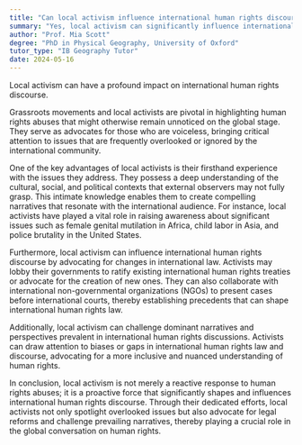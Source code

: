 ```yaml
---
title: "Can local activism influence international human rights discourse?"
summary: "Yes, local activism can significantly influence international human rights discourse."
author: "Prof. Mia Scott"
degree: "PhD in Physical Geography, University of Oxford"
tutor_type: "IB Geography Tutor"
date: 2024-05-16
---
```


Local activism can have a profound impact on international human rights discourse.

Grassroots movements and local activists are pivotal in highlighting human rights abuses that might otherwise remain unnoticed on the global stage. They serve as advocates for those who are voiceless, bringing critical attention to issues that are frequently overlooked or ignored by the international community.

One of the key advantages of local activists is their firsthand experience with the issues they address. They possess a deep understanding of the cultural, social, and political contexts that external observers may not fully grasp. This intimate knowledge enables them to create compelling narratives that resonate with the international audience. For instance, local activists have played a vital role in raising awareness about significant issues such as female genital mutilation in Africa, child labor in Asia, and police brutality in the United States.

Furthermore, local activism can influence international human rights discourse by advocating for changes in international law. Activists may lobby their governments to ratify existing international human rights treaties or advocate for the creation of new ones. They can also collaborate with international non-governmental organizations (NGOs) to present cases before international courts, thereby establishing precedents that can shape international human rights law.

Additionally, local activism can challenge dominant narratives and perspectives prevalent in international human rights discussions. Activists can draw attention to biases or gaps in international human rights law and discourse, advocating for a more inclusive and nuanced understanding of human rights.

In conclusion, local activism is not merely a reactive response to human rights abuses; it is a proactive force that significantly shapes and influences international human rights discourse. Through their dedicated efforts, local activists not only spotlight overlooked issues but also advocate for legal reforms and challenge prevailing narratives, thereby playing a crucial role in the global conversation on human rights.
    